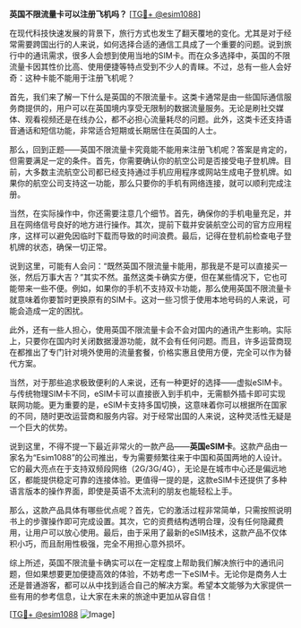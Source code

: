 **英国不限流量卡可以注册飞机吗？** [[TG💪+ @esim1088](https://t.me/s/esim1088)]

在现代科技快速发展的背景下，旅行方式也发生了翻天覆地的变化。尤其是对于经常需要跨国出行的人来说，如何选择合适的通信工具成了一个重要的问题。说到旅行中的通讯需求，很多人会想到使用当地的SIM卡。而在众多选择中，英国的不限流量卡因其性价比高、使用便捷等特点受到不少人的青睐。不过，总有一些人会好奇：这种卡能不能用于注册飞机呢？

首先，我们来了解一下什么是英国的不限流量卡。这类卡通常是由一些国际通信服务商提供的，用户可以在英国境内享受无限制的数据流量服务。无论是刷社交媒体、观看视频还是在线办公，都不必担心流量耗尽的问题。此外，这类卡还支持语音通话和短信功能，非常适合短期或长期居住在英国的人士。

那么，回到正题——英国不限流量卡究竟能不能用来注册飞机呢？答案是肯定的，但需要满足一定的条件。首先，你需要确认你的航空公司是否接受电子登机牌。目前，大多数主流航空公司都已经支持通过手机应用程序或网站生成电子登机牌。如果你的航空公司支持这一功能，那么只要你的手机有网络连接，就可以顺利完成注册。

当然，在实际操作中，你还需要注意几个细节。首先，确保你的手机电量充足，并且在网络信号良好的地方进行操作。其次，提前下载并安装航空公司的官方应用程序，这样可以避免因临时下载而导致的时间浪费。最后，记得在登机前检查电子登机牌的状态，确保一切正常。

说到这里，可能有人会问：“既然英国不限流量卡能用，那我是不是可以直接买一张，然后万事大吉？”其实不然。虽然这类卡确实方便，但在某些情况下，它也可能带来一些不便。例如，如果你的手机不支持双卡功能，那么使用英国不限流量卡就意味着你要暂时更换原有的SIM卡。这对一些习惯于使用本地号码的人来说，可能会造成一定的困扰。

此外，还有一些人担心，使用英国不限流量卡会不会对国内的通讯产生影响。实际上，只要你在国内时关闭数据漫游功能，就不会有任何问题。而且，许多运营商现在都推出了专门针对境外使用的流量套餐，价格实惠且使用方便，完全可以作为替代方案。

当然，对于那些追求极致便利的人来说，还有一种更好的选择——虚拟eSIM卡。与传统物理SIM卡不同，eSIM卡可以直接嵌入到手机中，无需额外插卡即可实现联网功能。更为重要的是，eSIM卡支持多国切换，这意味着你可以根据所在国家的不同，随时更改运营商和服务内容。对于经常出国的人来说，这种灵活性无疑是一个巨大的优势。

说到这里，不得不提一下最近非常火的一款产品——**英国eSIM卡**。这款产品由一家名为“Esim1088”的公司推出，专为需要频繁往来于中国和英国两地的人设计。它的最大亮点在于支持双频段网络（2G/3G/4G），无论是在城市中心还是偏远地区，都能提供稳定可靠的连接体验。更值得一提的是，这款eSIM卡还提供了多种语言版本的操作界面，即使是英语不太流利的朋友也能轻松上手。

那么，这款产品具体有哪些优点呢？首先，它的激活过程非常简单，只需按照说明书上的步骤操作即可完成设置。其次，它的资费结构透明合理，没有任何隐藏费用，让用户可以放心使用。最后，由于采用了最新的eSIM技术，这款产品不仅体积小巧，而且耐用性极强，完全不用担心意外损坏。

综上所述，英国不限流量卡确实可以在一定程度上帮助我们解决旅行中的通讯问题，但如果想要更加便捷高效的体验，不妨考虑一下eSIM卡。无论你是商务人士还是普通游客，都可以从中找到适合自己的解决方案。希望本文能够为大家提供一些有用的参考信息，让大家在未来的旅途中更加从容自信！

[[TG💪+ @esim1088](https://t.me/s/esim1088) ![Image](https://i.postimg.cc/4NQfJmqS/Snipaste-2025-05-13-00-14-12.png)]